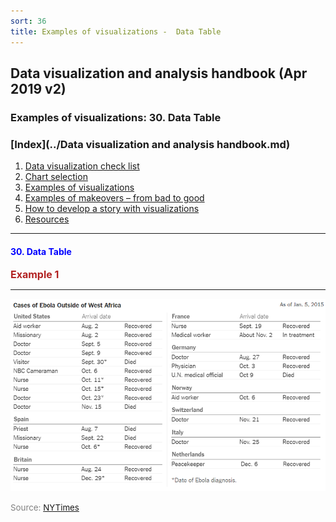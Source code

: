 ```yaml
---
sort: 36
title: Examples of visualizations -  Data Table
---
```


## Data visualization and analysis handbook (Apr 2019 v2)
###  Examples of visualizations: 30. Data Table

### [Index](../Data visualization and analysis handbook.md)

1. [Data visualization check list](1_checklist.md)
1. [Chart selection](2_chartselection.md)
1. [Examples of visualizations](3_chartindex.md)
1. [Examples of makeovers – from bad to good](4_makeover.md)
1. [How to develop a story with visualizations](5_story.md)
1. [Resources](6_resources.md)


***


#### <span style="color:blue; ">30. Data Table </span>


<span style="color:FireBrick; font-size:12pt; font-weight : bold;">Example 1</Span>

***


![png](img/Picture19.png)

<span style="color:gray; font-size:10pt;">Source: [NYTimes](https://www.nytimes.com/interactive/2014/07/31/world/africa/ebola-virus-outbreak-qa.html#model)</span>


